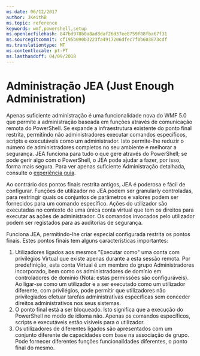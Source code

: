 ```yaml
---
ms.date: 06/12/2017
author: JKeithB
ms.topic: reference
keywords: wmf,powershell,setup
ms.openlocfilehash: 847bd978b0a8ad8daf26d37ee8759f88fba67f31
ms.sourcegitcommit: cf195b090b3223fa4917206dfec7f0b603873cdf
ms.translationtype: MT
ms.contentlocale: pt-PT
ms.lasthandoff: 04/09/2018
---
```

# <a name="just-enough-administration-jea"></a>Administração JEA (Just Enough Administration)
Apenas suficiente administração é uma funcionalidade nova do WMF 5.0 que permite a administração baseada em funções através de comunicação remota do PowerShell.  Se expande a infraestrutura existente do ponto final restrita, permitindo não administradores executar comandos específicos, scripts e executáveis como um administrador.  Isto permite-lhe reduzir o número de administradores completos no seu ambiente e melhorar a segurança.  JEA funciona para tudo o que gere através do PowerShell; se pode gerir algo com o PowerShell, o JEA pode ajudar a fazer, por isso, forma mais segura.  Para ver apenas suficiente Administração detalhada, consulte o [experiência guia](http://aka.ms/JEA).

Ao contrário dos pontos finais restrita antigos, JEA é poderosa e fácil de configurar.  Funções de utilizador no JEA podem ser granularly controladas, para restringir quais os conjuntos de parâmetros e valores podem ser fornecidos para um comando específico. Ações do utilizador são executadas no contexto de uma única conta virtual que tem os direitos para executar as ações de administrador.  Os comandos invocados pelo utilizador podem ser registados para as auditorias de segurança.

Funciona JEA, permitindo-lhe criar especial configurada restrita os pontos finais.  Estes pontos finais tem alguns características importantes:

1. Utilizadores ligados aos mesmos "Executar como" uma conta com privilégios Virtual que existe apenas durante a esta sessão remota.  Por predefinição, esta conta Virtual é um membro do grupo Administradores incorporado, bem como os administradores de domínio em controladores de domínio (Nota: estas permissões são configuráveis). Ao ligar-se como um utilizador e a ser executado como um utilizador diferente, com privilégios, pode permitir que utilizadores não privilegiados efetuar tarefas administrativas específicas sem conceder direitos administrativos nos seus sistemas.
2. O ponto final está a ser bloqueado.  Isto significa que a execução do PowerShell no modo de idioma não.  Apenas os comandos específicos, scripts e executáveis estão visíveis para o utilizador.
3. Os utilizadores de diferentes ligados são apresentados com um conjunto diferente de capacidades com base na associação de grupo.  Pode fornecer diferentes funções funcionalidades diferentes, o ponto final do mesmo.